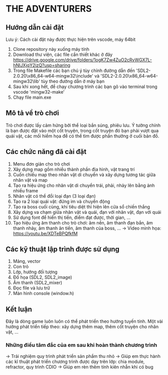 # THE ADVENTURERS

## Hướng dẫn cài đặt 
Lưu ý: Cách cài đặt này được thực hiện trên vscode, máy 64bit
1. Clone repository này xuống máy tính 
2. Download thư viện, các file cần thiết khác ở đây https://drive.google.com/drive/folders/1ogK7Zw4ZuO2cRvWGX7L-hNIJXjqY2izQ?usp=sharing
3. Trong file Makefile các bạn chú ý tùy chỉnh đường dẫn đến 'SDL2-2.0.20\x86_64-w64-mingw32\include' và 'SDL2-2.0.20\x86_64-w64-mingw32\lib' tùy theo đường dẫn ở máy bạn
4. Sau khi xong hết, để chạy chương trình các bạn gõ vào terminal trong vscode 'mingw32-make'
5. Chạy file main.exe

## Mô tả về trò chơi
Trò chơi được lấy cảm hứng bởi thể loại bắn súng, phiêu lưu. Ý tưởng chính là bạn được đặt vào một cốt truyện, trong cốt truyện đó bạn phải vượt qua quái vật, các mối hiểm họa để có thể tìm được phần thưởng ở cuối bản đồ.

## Các chức năng đã cài đặt
1. Menu đơn giản cho trò chơi
2. Xây dựng map gồm nhiều thành phần địa hình, vật trang trí
3. Cuốn chiếu map theo nhân vật di chuyển và xây dựng tương tác giữa nhân vật và map
4. Tạo ra hiệu ứng cho nhân vật di chuyển trái, phải, nhảy lên bằng ảnh nhiều frame
5. Nhân vật có thể đổi loại đạn (3 loại đạn)
6. Tạo ra 2 loại quái vật: đứng im và chuyển động
7. Tạo ra boss cuối cùng, khi tiêu diệt thì hiện lên cửa sổ chiến thắng
8. Xây dựng va chạm giữa nhân vật và quái, đạn với nhân vật, đạn với quái
9. Sử dụng font để hiển thị tiền, điểm đạt được, thời gian, ...
10. Tạo hiệu ứng âm thanh cho trò chơi: âm nền, âm thanh đạn bắn, âm thanh nhảy, âm thanh ăn tiền, âm thanh của boss, ...
-> Video minh họa: https://youtu.be/XDTeBPQfkfM 

## Các kỹ thuật lập trình được sử dụng
1. Mảng, vector
2. Con trỏ
3. Lớp, hướng đối tượng
4. Đồ họa (SDL2, SDL2_image)
5. Âm thanh (SDL2_mixer)
6. Đọc file và lưu trữ
7. Màn hình console (window.h)

## Kết luận
Đây là dòng game luôn luôn có thể phát triển theo hướng tuyến tính. Một vài hướng phát triển tiếp theo: xây dựng thêm map, thêm cốt truyện cho nhân vật, ...
### Những điều tâm đắc của em sau khi hoàn thành chương trình
-> Trải nghiệm quy trình phát triển sản phẩm thu nhỏ
-> Giúp em thực hành các kĩ thuật phát triển chương trình được dạy trên lớp: chia module, refractor, quy trình CDIO
-> Giúp em rèn thêm tính kiên nhẫn khi có bug
